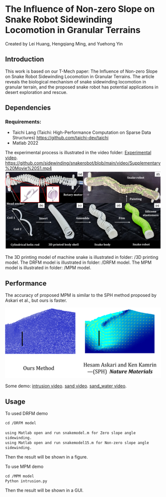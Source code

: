 # The Influence of Non-zero Slope on Snake Robot Sidewinding Locomotion in Granular Terrains
Created by Lei Huang, Hengqiang Ming, and Yuehong Yin

## Introduction
This work is based on our T-Mech paper: The Influence of Non-zero Slope on Snake Robot Sidewinding Locomotion in Granular Terrains. The article reveals the biological mechanism of snake sidewinding locomotion in granular terrain, and the proposed snake robot has potential applications in desert exploration and rescue.

## Dependencies
### Requirements:
- Taichi Lang (Taichi: High-Performance Computation on Sparse Data Structures) https://github.com/taichi-dev/taichi
- Matlab 2022

The experimental process is illustrated in the video folder:
[Experimental video](https://github.com/sidewinding/snakerobot/blob/main/video/Supplementary%20Movie%20S1.mp4).
https://github.com/sidewinding/snakerobot/blob/main/video/Supplementary%20Movie%20S1.mp4
![image](https://github.com/sidewinding/snakerobot/blob/main/picture/1.png)

The 3D printing model of machine snake is illustrated in folder: /3D printing model.
The DRFM model is illustrated in folder: /DRFM model.
The MPM model is illustrated in folder: /MPM model.

## Performance

The accuracy of proposed MPM is similar to the SPH method proposed by Askari et al., but ours is faster.

![image](https://github.com/sidewinding/snakerobot/blob/main/picture/mpm.png)

Some demo:
[intrusion video](https://github.com/sidewinding/snakerobot/blob/main/video/intrusion.mp4).
[sand video](https://github.com/sidewinding/snakerobot/blob/main/video/sand.mp4).
[sand_water video](https://github.com/sidewinding/snakerobot/blob/main/video/sand_water.mp4).

## Usage
To used DRFM demo
```
cd /DRFM model

using Matlab open and run snakemodel.m for Zero slope angle sidewinding.
using Matlab open and run snakemodel15.m for Non-zero slope angle sidewinding.
```
Then the result will be shown in a figure.

To use MPM demo

```
cd /MPM model
Python intrusion.py
```
Then the result will be shown in a GUI.
